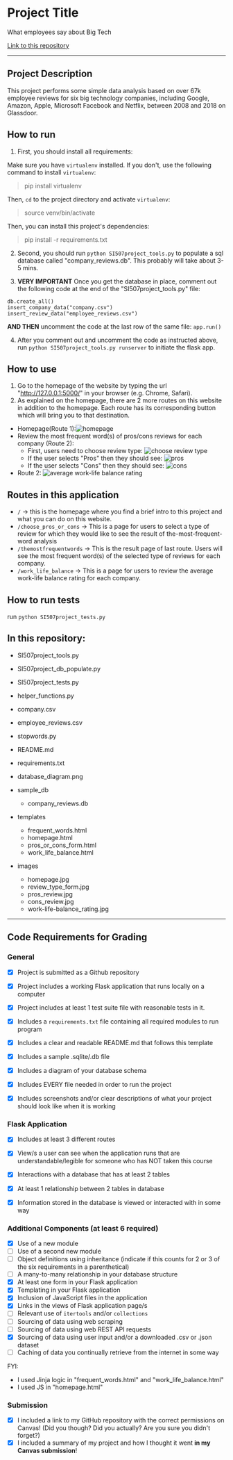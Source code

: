 # Project Title

What employees say about Big Tech

[Link to this repository](https://github.com/chenlicl0627/SI507-Final-Project)

---

## Project Description

This project performs some simple data analysis based on over 67k employee reviews for six big technology companies, including Google, Amazon, Apple, Microsoft Facebook and Netflix, between 2008 and 2018 on Glassdoor.


## How to run

1. First, you should install all requirements:

Make sure you have `virtualenv` installed. If you don't, use the following command to install `virtualenv`:

> pip install virtualenv

Then, `cd` to the project directory and activate `virtualenv`:

> source venv/bin/activate

Then, you can install this project's dependencies:

> pip install -r requirements.txt

2. Second, you should run `python SI507project_tools.py` to populate a sql database called "company_reviews.db". This probably will take about 3-5 mins.

3. **VERY IMPORTANT** Once you get the database in place, comment out the following code at the end of the "SI507project_tools.py" file:
```
db.create_all()
insert_company_data("company.csv")
insert_review_data("employee_reviews.csv")
```
**AND THEN** uncomment the code at the last row of the same file:
`app.run()`

4. After you comment out and uncomment the code as instructed above, run `python SI507project_tools.py runserver` to initiate the flask app.


## How to use

1. Go to the homepage of the website by typing the url "http://127.0.0.1:5000/" in your browser (e.g. Chrome, Safari).
2. As explained on the homepage, there are 2 more routes on this website in addition to the homepage. Each route has its corresponding button which will bring you to that destination.
- Homepage(Route 1):![homepage](images/homepage.jpg)
- Review the most frequent word(s) of pros/cons reviews for each company (Route 2):
  - First, users need to choose review type: ![choose review type](images/review_type_form.jpg)
  - If the user selects "Pros" then they should see: ![pros](images/pros_review.jpg)
  - If the user selects "Cons" then they should see: ![cons](images/cons_review.jpg)
- Route 2: ![average work-life balance rating](images/work-life-balance_rating.jpg)


## Routes in this application

- `/` -> this is the homepage where you find a brief intro to this project and what you can do on this website.
- `/choose_pros_or_cons` -> This is a page for users to select a type of review for which they would like to see the result of the-most-frequent-word analysis
- `/themostfrequentwords` -> This is the result page of last route. Users will see the most frequent word(s) of the selected type of reviews for each company.
- `/work_life_balance` -> This is a page for users to review the average work-life balance rating for each company.


## How to run tests

run `python SI507project_tests.py`


## In this repository:

- SI507project_tools.py
- SI507project_db_populate.py
- SI507project_tests.py
- helper_functions.py

- company.csv
- employee_reviews.csv

- stopwords.py

- README.md

- requirements.txt

- database_diagram.png

- sample_db
  - company_reviews.db

- templates
  - frequent_words.html
  - homepage.html
  - pros_or_cons_form.html
  - work_life_balance.html

- images
  - homepage.jpg
  - review_type_form.jpg
  - pros_review.jpg
  - cons_review.jpg
  - work-life-balance_rating.jpg

---

## Code Requirements for Grading


### General

- [x] Project is submitted as a Github repository
- [x] Project includes a working Flask application that runs locally on a computer
- [x] Project includes at least 1 test suite file with reasonable tests in it.
- [x] Includes a `requirements.txt` file containing all required modules to run program
- [x] Includes a clear and readable README.md that follows this template
- [x] Includes a sample .sqlite/.db file
- [x] Includes a diagram of your database schema
- [x] Includes EVERY file needed in order to run the project
- [x] Includes screenshots and/or clear descriptions of what your project should look like when it is working


### Flask Application

- [x] Includes at least 3 different routes
- [x] View/s a user can see when the application runs that are understandable/legible for someone who has NOT taken this course
- [x] Interactions with a database that has at least 2 tables
- [x] At least 1 relationship between 2 tables in database
- [x] Information stored in the database is viewed or interacted with in some way


### Additional Components (at least 6 required)

- [x] Use of a new module
- [ ] Use of a second new module
- [ ] Object definitions using inheritance (indicate if this counts for 2 or 3 of the six requirements in a parenthetical)
- [ ] A many-to-many relationship in your database structure
- [x] At least one form in your Flask application
- [x] Templating in your Flask application
- [x] Inclusion of JavaScript files in the application
- [x] Links in the views of Flask application page/s
- [ ] Relevant use of `itertools` and/or `collections`
- [ ] Sourcing of data using web scraping
- [ ] Sourcing of data using web REST API requests
- [x] Sourcing of data using user input and/or a downloaded .csv or .json dataset
- [ ] Caching of data you continually retrieve from the internet in some way

FYI:
- I used Jinja logic in "frequent_words.html" and "work_life_balance.html"
- I used JS in "homepage.html"


### Submission

- [x] I included a link to my GitHub repository with the correct permissions on Canvas! (Did you though? Did you actually? Are you sure you didn't forget?)
- [x] I included a summary of my project and how I thought it went **in my Canvas submission**!
